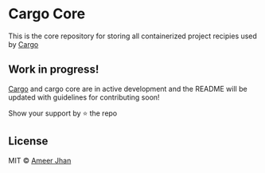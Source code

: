 # Cargo Core

This is the core repository for storing all containerized project recipies used by [Cargo](https://github.com/ameerthehacker/cargo-cli)

## Work in progress!

[Cargo](https://github.com/ameerthehacker/cargo-cli) and cargo core are in active development and the README will be updated with guidelines for contributing soon!

Show your support by :star: the repo

## License

MIT © [Ameer Jhan](mailto:ameerjhanprof@gmail.com)